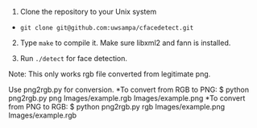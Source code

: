 
1. Clone the repository to your Unix system
 * `git clone git@github.com:uwsampa/cfacedetect.git`
 
2. Type `make` to compile it. Make sure libxml2 and fann is installed.

3. Run `./detect` for face detection. 

Note: This only works rgb file converted from legitimate png.

Use png2rgb.py for conversion.
*To convert from RGB to PNG: $ python png2rgb.py png Images/example.rgb Images/example.png
*To convert from PNG to RGB: $ python png2rgb.py rgb Images/example.png Images/example.rgb
